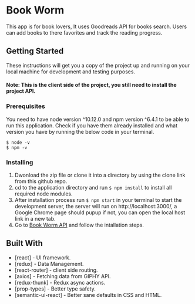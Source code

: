 # Book Worm

This app is for book lovers, It uses Goodreads API for books search.
Users can add books to there favorites and track the reading progress.

## Getting Started

These instructions will get you a copy of the project up and running on your local machine for development and testing purposes.

#### Note: This is the client side of the project, you still need to install the project API.

### Prerequisites

You need to have node version ^10.12.0 and npm version ^6.4.1 to be able to run this application. Check if you have them already installed and what version you have by running the below code in your terminal.

```
$ node -v
$ npm -v
```

### Installing

1.  Dwonload the zip file or clone it into a directory by using the clone link from this github repo.<br>
2.  cd to the application directory and run
    `$ npm install`
    to install all required node modules.
3.  After installation process run
    `$ npm start`
    in your terminal to start the development server, the server will run on http://localhost:3000/, a Google Chrome page should pupup if not, you can open the local host link in a new tab.
4.  Go to [Book Worm API](https://github.com/NoorSulaiman/bookworm-api) and follow the intallation steps.

## Built With

* [react] - UI framework.
* [redux] - Data Management.
* [react-router] - client side routing.
* [axios] - Fetching data from GIPHY API.
* [redux-thunk] - Redux async actions.
* [prop-types] - Better type safety.
* [semantic-ui-react] - Better sane defaults in CSS and HTML.
